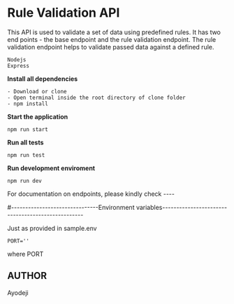 # Rule Validation API

This API is used to validate a set of data using predefined rules.
It has two end points - the base endpoint and the rule validation endpoint.
The rule validation endpoint helps to validate passed data against a defined rule.

```
Nodejs
Express

```

**Install all dependencies**

```
- Download or clone
- Open terminal inside the root directory of clone folder
- npm install

```

**Start the application**

```
npm run start

```

**Run all tests**

```
npm run test

```

**Run development enviroment**

```
npm run dev
```

For documentation on endpoints, please kindly check ----

#-------------------------------Environment variables--------------------------------------------------

Just as provided in sample.env

`PORT=''`

where PORT

## AUTHOR

Ayodeji
